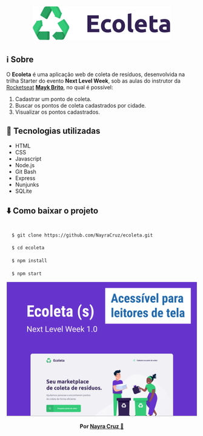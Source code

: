 <h1 align="center">
  <img src="public/assets/logo.svg" alt="Logo do Ecoleta">
</h1>

## ℹ️ Sobre

O **Ecoleta** é uma aplicação web de coleta de resíduos, desenvolvida na trilha Starter do evento **Next Level Week**, sob as aulas do instrutor da [Rocketseat](https://rocketseat.com.br/) **[Mayk Brito](https://github.com/maykbrito)**, no qual é possível:

1. Cadastrar um ponto de coleta.
1. Buscar os pontos de coleta cadastrados por cidade.
1. Visualizar os pontos cadastrados.

## 🚀 Tecnologias utilizadas
- HTML
- CSS
- Javascript
- Node.js
- Git Bash
- Express
- Nunjunks
- SQLite

## ⬇️ Como baixar o projeto

```bash

  $ git clone https://github.com/NayraCruz/ecoleta.git
  
  $ cd ecoleta
  
  $ npm install
  
  $ npm start
```

<img src="public/assets/capa-formulario-acessivel.png" alt="Capa do Ecoleta sobre o formulário acessível">


<p align="center"><strong>Por <a href="https://www.linkedin.com/in/nayra-cruz/">Nayra Cruz 💁</a></strong></p>
